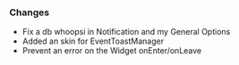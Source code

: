 ### Changes ###

  * Fix a db whoopsi in Notification and my General Options
  * Added an skin for EventToastManager
  * Prevent an error on the Widget onEnter/onLeave

